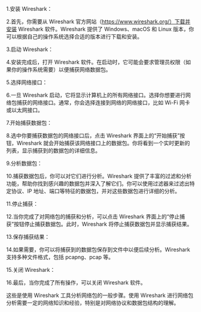 

1.安装 Wireshark：


2.首先，你需要从 Wireshark 官方网站（https://www.wireshark.org/）下载并安装 Wireshark 软件。Wireshark 提供了 Windows、macOS 和 Linux 版本，你可以根据自己的操作系统选择合适的版本进行下载和安装。


3.启动 Wireshark：


4.安装完成后，打开 Wireshark 软件。在启动时，它可能会要求管理员权限（如果你的操作系统需要）以便捕获网络数据包。


5.选择网络接口：


6.一旦 Wireshark 启动，它将显示计算机上的所有网络接口。选择你想要进行网络包捕获的网络接口。通常，你会选择连接到网络的网络接口，比如 Wi-Fi 网卡或以太网接口。


7.开始捕获数据包：


8.选中你要捕获数据包的网络接口后，点击 Wireshark 界面上的“开始捕获”按钮，Wireshark 就会开始捕获该网络接口上的数据包。你将看到一个实时更新的列表，显示捕获到的数据包的详细信息。


9.分析数据包：


10.捕获数据包后，你可以对它们进行分析。Wireshark 提供了丰富的过滤和分析功能，帮助你找到感兴趣的数据包并深入了解它们。你可以使用过滤器来过滤出特定协议、IP 地址、端口等特征的数据包，并对这些数据包进行详细的分析。


11.停止捕获：


12.当你完成了对网络包的捕获和分析，可以点击 Wireshark 界面上的“停止捕获”按钮停止捕获数据包。此时，Wireshark 将停止捕获数据包并显示捕获结果。


13.保存捕获结果：


14.如果需要，你可以将捕获到的数据包保存到文件中以便后续分析。Wireshark 支持多种文件格式，包括 pcapng、pcap 等。


15.关闭 Wireshark：


16.最后，当你完成了所有操作，可以关闭 Wireshark 软件。

这些是使用 Wireshark 工具分析网络包的一般步骤。使用 Wireshark 进行网络包分析需要一定的网络知识和经验，特别是对网络协议和数据包结构的理解。